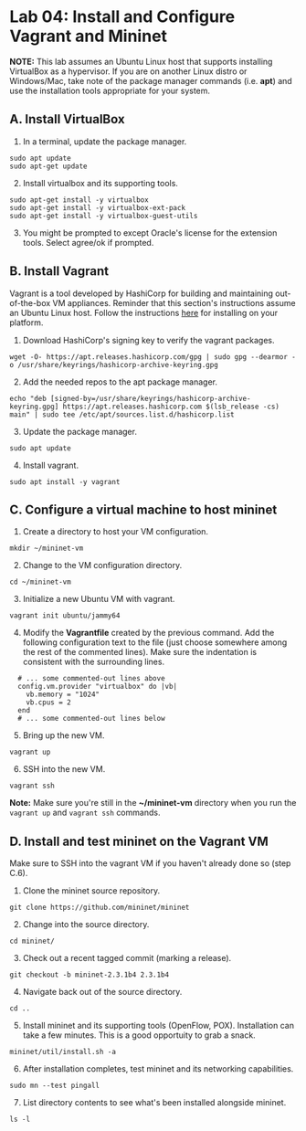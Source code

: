 # Lab 04: Install and Configure Vagrant and Mininet

**NOTE:** This lab assumes an Ubuntu Linux host that supports installing VirtualBox as a hypervisor. If you are on another Linux distro or Windows/Mac, take note of the package manager commands (i.e. **apt**) and use the installation tools appropriate for your system.

## A. Install VirtualBox

1. In a terminal, update the package manager.

```
sudo apt update
sudo apt-get update
```

2. Install virtualbox and its supporting tools.

```
sudo apt-get install -y virtualbox
sudo apt-get install -y virtualbox-ext-pack
sudo apt-get install -y virtualbox-guest-utils
```

3. You might be prompted to except Oracle's license for the extension tools. Select agree/ok if prompted.

## B. Install Vagrant

Vagrant is a tool developed by HashiCorp for building and maintaining out-of-the-box VM appliances. Reminder that this section's instructions assume an Ubuntu Linux host. Follow the instructions [here](https://developer.hashicorp.com/vagrant/downloads#linux) for installing on your platform.

1. Download HashiCorp's signing key to verify the vagrant packages.

```
wget -O- https://apt.releases.hashicorp.com/gpg | sudo gpg --dearmor -o /usr/share/keyrings/hashicorp-archive-keyring.gpg
```

2. Add the needed repos to the apt package manager.

```
echo "deb [signed-by=/usr/share/keyrings/hashicorp-archive-keyring.gpg] https://apt.releases.hashicorp.com $(lsb_release -cs) main" | sudo tee /etc/apt/sources.list.d/hashicorp.list
```

3. Update the package manager.

```
sudo apt update
```

4. Install vagrant.

```
sudo apt install -y vagrant
```

## C. Configure a virtual machine to host mininet

1. Create a directory to host your VM configuration.

```
mkdir ~/mininet-vm
```

2. Change to the VM configuration directory.

```
cd ~/mininet-vm
```

3. Initialize a new Ubuntu VM with vagrant.

```
vagrant init ubuntu/jammy64
```

4. Modify the **Vagrantfile** created by the previous command. Add the following configuration text to the file (just choose somewhere among the rest of the commented lines). Make sure the indentation is consistent with the surrounding lines.

```
  # ... some commented-out lines above
  config.vm.provider "virtualbox" do |vb|
    vb.memory = "1024"
    vb.cpus = 2
  end
  # ... some commented-out lines below
```

5. Bring up the new VM.

```
vagrant up
```

6. SSH into the new VM.

```
vagrant ssh
```

**Note:** Make sure you're still in the **~/mininet-vm** directory when you run the `vagrant up` and `vagrant ssh` commands.

## D. Install and test mininet on the Vagrant VM

Make sure to SSH into the vagrant VM if you haven't already done so (step C.6).

1. Clone the mininet source repository.

```
git clone https://github.com/mininet/mininet
```

2. Change into the source directory.

```
cd mininet/
```

3. Check out a recent tagged commit (marking a release).

```
git checkout -b mininet-2.3.1b4 2.3.1b4
```

4. Navigate back out of the source directory.

```
cd ..
```

5. Install mininet and its supporting tools (OpenFlow, POX). Installation can take a few minutes. This is a good opportuity to grab a snack.

```
mininet/util/install.sh -a
```

6. After installation completes, test mininet and its networking capabilities.

```
sudo mn --test pingall
```

7. List directory contents to see what's been installed alongside mininet.

```
ls -l
```
